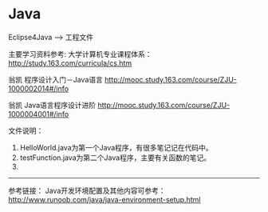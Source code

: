 # Java

Eclipse4Java --> 工程文件



主要学习资料参考: 
大学计算机专业课程体系：http://study.163.com/curricula/cs.htm

翁凯 程序设计入门－Java语言 http://mooc.study.163.com/course/ZJU-1000002014#/info

翁凯 Java语言程序设计进阶 http://mooc.study.163.com/course/ZJU-1000004001#/info


文件说明：

1. HelloWorld.java为第一个Java程序，有很多笔记记在代码中。
2. testFunction.java为第二个Java程序，主要有关函数的笔记。
3. 



--------------------------------------
参考链接：
Java开发环境配置及其他内容可参考：http://www.runoob.com/java/java-environment-setup.html
